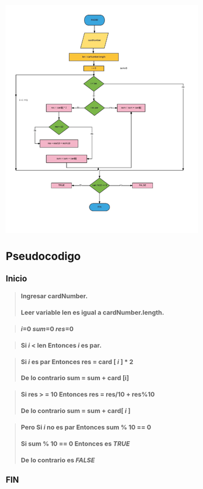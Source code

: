 ![Con titulo](diagrama-flujo1.jpeg)

 **Pseudocodigo** 
 ============
 **Inicio**   
 ---------
 >### Ingresar cardNumber. ###  
 >### Leer variable **len** es igual a **cardNumber.length**. ###  
 
 >### *i*=0 *sum*=0 *res*=0 ###

>### Si  *i* < **len** Entonces *i* es par. ###  

>### Si *i* es par Entonces __res = card [ *i* ] * 2__ ###  
>### De lo contrario **sum = sum + card [i]** ###   

>### Si **res > = 10** Entonces __res = res/10 + res%10__ ###  
>### De lo contrario __sum = sum + card[ *i* ]__ ###  


>### Pero Si *i* no es par Entonces __sum % 10 == 0__ ###  
>### Si __sum % 10 == 0__ Entonces es *TRUE* ###  
>### De lo contrario es *FALSE* ###  


**FIN**
-------
 
